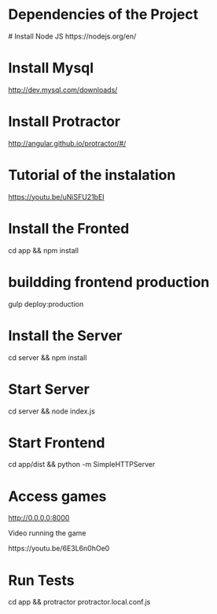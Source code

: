 <h1>Dependencies of the Project</h1>
# Install Node JS
https://nodejs.org/en/

# Install Mysql
http://dev.mysql.com/downloads/

# Install Protractor
http://angular.github.io/protractor/#/

# Tutorial of the instalation
https://youtu.be/uNiSFU21bEI

# Install the Fronted
cd app && npm install

# buildding frontend production
gulp deploy:production

# Install the Server
cd server && npm install

# Start Server
cd server && node index.js

# Start Frontend
cd app/dist && python -m SimpleHTTPServer

# Access games
http://0.0.0.0:8000
<p>Video running the game</p>
https://youtu.be/6E3L6n0hOe0

# Run Tests
cd app && protractor protractor.local.conf.js
